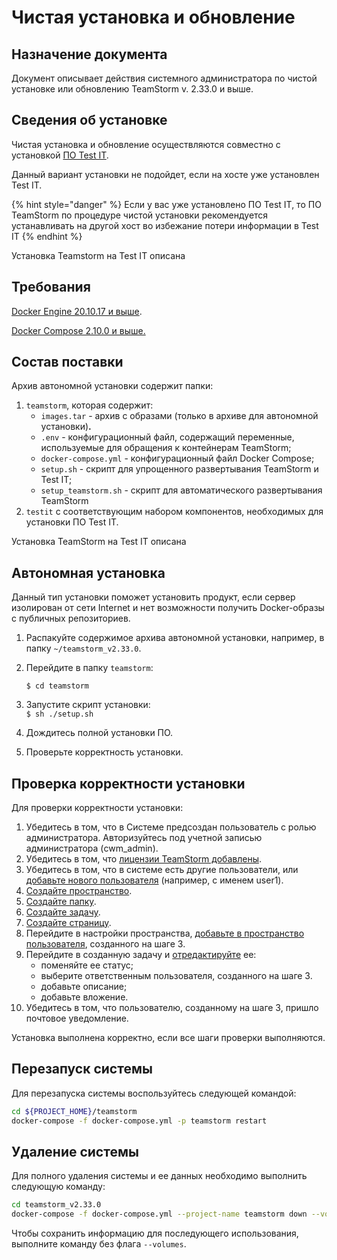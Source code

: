 # Чистая установка и обновление

## Назначение документа

Документ описывает действия системного администратора по чистой установке или обновлению TeamStorm v. 2.33.0 и выше.

## Сведения об установке

Чистая установка и обновление осуществляются совместно с установкой [ПО Test IT](https://testit.software/versions/).

Данный вариант установки не подойдет, если на хосте уже установлен Test IT.

{% hint style="danger" %}
Если у вас уже установлено ПО Test IT, то ПО TeamStorm по процедуре чистой установки рекомендуется устанавливать на другой хост во избежание потери информации в Test IT
{% endhint %}



Установка Teamstorm на Test IT описана

## **Требования**

​[Docker Engine 20.10.17 и выше](https://docs.docker.com/engine).

[Docker Compose 2.10.0 и выше.](https://docs.docker.com/compose)

## **Состав поставки**

Архив автономной установки содержит папки:

1. `teamstorm`, которая содержит:
   * `images.tar` - архив с образами (только в архиве для автономной установки)**.**
   * `.env` - конфигурационный файл, содержащий переменные, используемые для обращения к контейнерам TeamStorm;
   * `docker-compose.yml` - конфигурационный файл Docker Compose;
   * `setup.sh` - скрипт для упрощенного развертывания TeamStorm и Test IT;
   * `setup_teamstorm.sh` - скрипт для автоматического развертывания TeamStorm
2. `testit` с соответствующим набором компонентов, необходимых для установки ПО Test IT.

Установка TeamStorm  на Test IT описана&#x20;

## **Автономная установка**

Данный тип установки поможет установить продукт, если сервер изолирован от сети Internet и нет возможности получить Docker-образы с публичных репозиториев.

1. Распакуйте содержимое архива автономной установки, например, в папку `~/teamstorm_v2.33.0`.
2.  Перейдите в папку `teamstorm`:

    &#x20;`$ cd teamstorm`
3. Запустите скрипт установки: \
   `$ sh ./setup.sh`
4. Дождитесь полной установки ПО.
5. Проверьте корректность установки.&#x20;

## Проверка корректности установки

Для проверки корректности установки:

1. Убедитесь в том, что в Системе предсоздан пользователь с ролью администратора. Авторизуйтесь под учетной записью администратора (cwm\_admin).
2. Убедитесь в том, что [лицензии TeamStorm добавлены](../../../rukovodstvo-administratora-teamstorm-po-dobavleniyu-polzovatelei.md#prosmotr-informacii-o-licenziyakh).&#x20;
3. Убедитесь в том, что в системе есть другие пользователи, или [добавьте нового пользователя](../../../rukovodstvo-administratora-teamstorm-po-dobavleniyu-polzovatelei.md#dobavlenie-polzovatelei) (например, с именем user1).
4. [Создайте пространство](https://docs.teamstorm.io/rukovodstva/rukovodstvo-polzovatelya-teamstorm/rabota-s-prostranstvami/sozdanie-prostranstva).
5. [Создайте папку](https://docs.teamstorm.io/rukovodstva/rukovodstvo-polzovatelya-teamstorm/rabota-s-papkami/sozdanie-papok).
6. [Создайте задачу](https://docs.teamstorm.io/rukovodstva/rukovodstvo-polzovatelya-teamstorm/rabota-s-zadachami/sozdanie-zadachi).
7. [Создайте страницу](https://docs.teamstorm.io/rukovodstva/rukovodstvo-polzovatelya-teamstorm/rabota-s-razdelom-stranicy/sozdanie-stranicy).
8. Перейдите в настройки пространства, [добавьте в пространство пользователя](https://docs.teamstorm.io/rukovodstva/rukovodstvo-polzovatelya-teamstorm#dobavlenie-i-udalenie-polzovatelei-i-grupp-polzovatelei-v-prostranstve), созданного на шаге 3.
9. Перейдите в созданную задачу и [отредактируйте](https://docs.teamstorm.io/rukovodstva/rukovodstvo-polzovatelya-teamstorm/rabota-s-zadachami/redaktirovanie-zadachi) ее:
   * поменяйте ее статус;
   * выберите ответственным пользователя, созданного на шаге 3.
   * добавьте описание;
   * добавьте вложение.
10. Убедитесь в том, что пользователю, созданному на шаге 3, пришло почтовое уведомление.&#x20;

Установка выполнена корректно, если все шаги проверки выполняются.

## **Перезапуск системы**

Для перезапуска системы воспользуйтесь следующей командой:

```bash
cd ${PROJECT_HOME}/teamstorm
docker-compose -f docker-compose.yml -p teamstorm restart
```

## Удаление системы

Для полного удаления системы и ее данных необходимо выполнить следующую команду:

```bash
cd teamstorm_v2.33.0
docker-compose -f docker-compose.yml --project-name teamstorm down --volumes --timeout 120
```

Чтобы сохранить информацию для последующего использования, выполните команду без флага `--volumes`.
